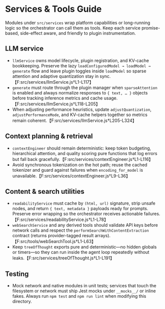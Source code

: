 # Services & Tools Guide

Modules under `src/services` wrap platform capabilities or long-running logic so the orchestrator can call them as tools. Keep each service promise-based, side-effect aware, and friendly to plugin instrumentation.

## LLM service

- `llmService` owns model lifecycle, plugin registration, and KV-cache bookkeeping. Preserve the lazy `loadConfiguredModel → loadModel → generate` flow and leave plugin toggles inside `loadModel` so sparse attention and adaptive quantization stay in sync.【F:src/services/llmService.js†L1-L117】
- `generate` must route through the plugin manager when `sparseAttention` is enabled and always normalize responses to `{ text, … }` objects before tracking inference metrics and cache usage.【F:src/services/llmService.js†L118-L205】
- When adjusting performance heuristics, update `adjustQuantization`, `adjustPerformanceMode`, and KV-cache helpers together so metrics remain coherent.【F:src/services/llmService.js†L205-L324】

## Context planning & retrieval

- `contextEngineer` should remain deterministic: keep token budgeting, hierarchical attention, and quality scoring pure functions that log errors but fall back gracefully.【F:src/services/contextEngineer.js†L1-L116】
- Avoid synchronous tokenization on the hot path; reuse the cached tokenizer and guard against failures when `encoding_for_model` is unavailable.【F:src/services/contextEngineer.js†L9-L36】

## Content & search utilities

- `readabilityService` must cache by `(html, url)` signature, strip unsafe nodes, and return `{ text, metadata }` payloads ready for prompts. Preserve error wrapping so the orchestrator receives actionable failures.【F:src/services/readabilityService.js†L1-L78】
- `webSearchService` and any derived tools should validate API keys before network calls and respect the `performSearchWithContentExtraction` contract (returns provider-tagged result arrays).【F:src/tools/webSearchTool.js†L1-L63】
- Keep `treeOfThought` exports pure and deterministic—no hidden globals or timers—so they can run inside the agent loop repeatedly without leaks.【F:src/services/treeOfThought.js†L1-L191】

## Testing

- Mock network and native modules in unit tests; services that touch the filesystem or network must ship Jest mocks under `__mocks__/` or inline fakes. Always run `npm test` and `npm run lint` when modifying this directory.
